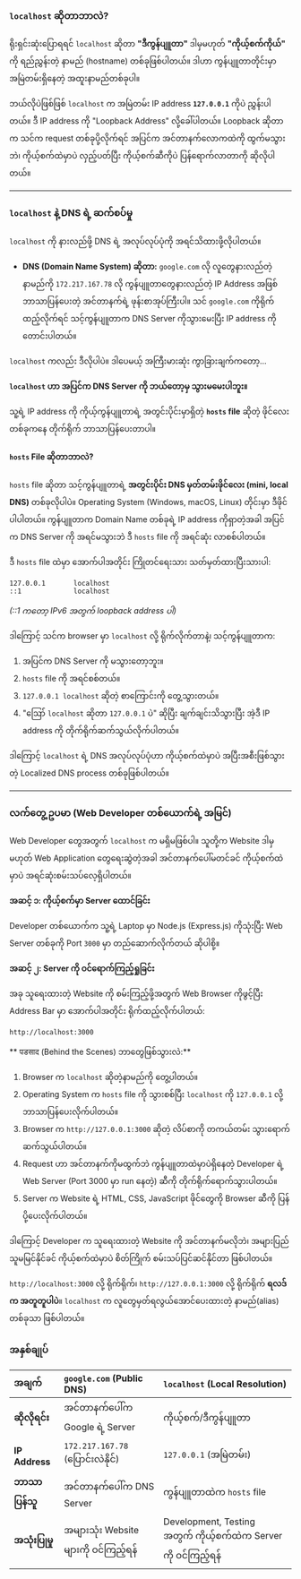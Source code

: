 ### `localhost` ဆိုတာဘာလဲ?

ရိုးရှင်းဆုံးပြောရရင် `localhost` ဆိုတာ **"ဒီကွန်ပျူတာ"** ဒါမှမဟုတ် **"ကိုယ့်စက်ကိုယ်"** ကို ရည်ညွှန်းတဲ့ နာမည် (hostname) တစ်ခုဖြစ်ပါတယ်။ ဒါဟာ ကွန်ပျူတာတိုင်းမှာ အမြဲတမ်းရှိနေတဲ့ အထူးနာမည်တစ်ခုပါ။

ဘယ်လိုပဲဖြစ်ဖြစ် `localhost` က အမြဲတမ်း IP address **`127.0.0.1`** ကိုပဲ ညွှန်းပါတယ်။ ဒီ IP address ကို "Loopback Address" လို့ခေါ်ပါတယ်။ Loopback ဆိုတာက သင်က request တစ်ခုပို့လိုက်ရင် အပြင်က အင်တာနက်လောကထဲကို ထွက်မသွားဘဲ၊ ကိုယ့်စက်ထဲမှာပဲ လှည့်ပတ်ပြီး ကိုယ့်စက်ဆီကိုပဲ ပြန်ရောက်လာတာကို ဆိုလိုပါတယ်။

---
### `localhost` နဲ့ DNS ရဲ့ ဆက်စပ်မှု

`localhost` ကို နားလည်ဖို့ DNS ရဲ့ အလုပ်လုပ်ပုံကို အရင်သိထားဖို့လိုပါတယ်။

*   **DNS (Domain Name System) ဆိုတာ:** `google.com` လို လူတွေနားလည်တဲ့ နာမည်ကို `172.217.167.78` လို ကွန်ပျူတာတွေနားလည်တဲ့ IP Address အဖြစ် ဘာသာပြန်ပေးတဲ့ အင်တာနက်ရဲ့ ဖုန်းစာအုပ်ကြီးပါ။ သင် `google.com` ကိုရိုက်ထည့်လိုက်ရင် သင့်ကွန်ပျူတာက DNS Server ကိုသွားမေးပြီး IP address ကို တောင်းပါတယ်။

`localhost` ကလည်း ဒီလိုပါပဲ။ ဒါပေမယ့် အကြီးမားဆုံး ကွာခြားချက်ကတော့...

**`localhost` ဟာ အပြင်က DNS Server ကို ဘယ်တော့မှ သွားမမေးပါဘူး။**

သူ့ရဲ့ IP address ကို ကိုယ့်ကွန်ပျူတာရဲ့ အတွင်းပိုင်းမှာရှိတဲ့ **`hosts` file** ဆိုတဲ့ ဖိုင်လေးတစ်ခုကနေ တိုက်ရိုက် ဘာသာပြန်ပေးတာပါ။

#### `hosts` File ဆိုတာဘာလဲ?

`hosts` file ဆိုတာ သင့်ကွန်ပျူတာရဲ့ **အတွင်းပိုင်း DNS မှတ်တမ်းဖိုင်လေး (mini, local DNS)** တစ်ခုလိုပါပဲ။ Operating System (Windows, macOS, Linux) တိုင်းမှာ ဒီဖိုင် ပါပါတယ်။ ကွန်ပျူတာက Domain Name တစ်ခုရဲ့ IP address ကိုရှာတဲ့အခါ အပြင်က DNS Server ကို အရင်မသွားဘဲ ဒီ `hosts` file ကို အရင်ဆုံး လာစစ်ပါတယ်။

ဒီ `hosts` file ထဲမှာ အောက်ပါအတိုင်း ကြိုတင်ရေးသား သတ်မှတ်ထားပြီးသားပါ:

```
127.0.0.1       localhost
::1             localhost
```
*(::1 ကတော့ IPv6 အတွက် loopback address ပါ)*

ဒါကြောင့် သင်က browser မှာ `localhost` လို့ ရိုက်လိုက်တာနဲ့၊ သင့်ကွန်ပျူတာက:
1.  အပြင်က DNS Server ကို မသွားတော့ဘူး။
2.  `hosts` file ကို အရင်စစ်တယ်။
3.  `127.0.0.1 localhost` ဆိုတဲ့ စာကြောင်းကို တွေ့သွားတယ်။
4.  "ဪ `localhost` ဆိုတာ `127.0.0.1` ပဲ" ဆိုပြီး ချက်ချင်းသိသွားပြီး အဲ့ဒီ IP address ကို တိုက်ရိုက်ဆက်သွယ်လိုက်ပါတယ်။

ဒါကြောင့် `localhost` ရဲ့ DNS အလုပ်လုပ်ပုံဟာ ကိုယ့်စက်ထဲမှာပဲ အပြီးအစီးဖြစ်သွားတဲ့ Localized DNS process တစ်ခုဖြစ်ပါတယ်။

---

### လက်တွေ့ ဥပမာ (Web Developer တစ်ယောက်ရဲ့ အမြင်)

Web Developer တွေအတွက် `localhost` က မရှိမဖြစ်ပါ။ သူတို့က Website ဒါမှမဟုတ် Web Application တွေရေးဆွဲတဲ့အခါ အင်တာနက်ပေါ်မတင်ခင် ကိုယ့်စက်ထဲမှာပဲ အရင်ဆုံးစမ်းသပ်လေ့ရှိပါတယ်။

**အဆင့် ၁: ကိုယ့်စက်မှာ Server ထောင်ခြင်း**

Developer တစ်ယောက်က သူ့ရဲ့ Laptop မှာ Node.js (Express.js) ကိုသုံးပြီး Web Server တစ်ခုကို Port `3000` မှာ တည်ဆောက်လိုက်တယ် ဆိုပါစို့။

**အဆင့် ၂: Server ကို ဝင်ရောက်ကြည့်ရှုခြင်း**

အခု သူရေးထားတဲ့ Website ကို စမ်းကြည့်ဖို့အတွက် Web Browser ကိုဖွင့်ပြီး Address Bar မှာ အောက်ပါအတိုင်း ရိုက်ထည့်လိုက်ပါတယ်:

`http://localhost:3000`

** पडसाद (Behind the Scenes) ဘာတွေဖြစ်သွားလဲ:**

1.  Browser က `localhost` ဆိုတဲ့နာမည်ကို တွေ့ပါတယ်။
2.  Operating System က `hosts` file ကို သွားစစ်ပြီး `localhost` ကို `127.0.0.1` လို့ ဘာသာပြန်ပေးလိုက်ပါတယ်။
3.  Browser က `http://127.0.0.1:3000` ဆိုတဲ့ လိပ်စာကို တကယ်တမ်း သွားရောက်ဆက်သွယ်ပါတယ်။
4.  Request ဟာ အင်တာနက်ကိုမထွက်ဘဲ ကွန်ပျူတာထဲမှာပဲရှိနေတဲ့ Developer ရဲ့ Web Server (Port 3000 မှာ run နေတဲ့) ဆီကို တိုက်ရိုက်ရောက်သွားပါတယ်။
5.  Server က Website ရဲ့ HTML, CSS, JavaScript ဖိုင်တွေကို Browser ဆီကို ပြန်ပို့ပေးလိုက်ပါတယ်။

ဒါကြောင့် Developer က သူရေးထားတဲ့ Website ကို အင်တာနက်မလိုဘဲ၊ အများပြည်သူမမြင်နိုင်ခင် ကိုယ့်စက်ထဲမှာပဲ စိတ်ကြိုက် စမ်းသပ်ပြင်ဆင်နိုင်တာ ဖြစ်ပါတယ်။

`http://localhost:3000` လို့ ရိုက်ရိုက်၊ `http://127.0.0.1:3000` လို့ ရိုက်ရိုက် **ရလဒ်က အတူတူပါပဲ**။ `localhost` က လူတွေမှတ်ရလွယ်အောင်ပေးထားတဲ့ နာမည်(alias) တစ်ခုသာ ဖြစ်ပါတယ်။

### အနှစ်ချုပ်

| အချက် | `google.com` (Public DNS) | `localhost` (Local Resolution) |
| :--- | :--- | :--- |
| **ဆိုလိုရင်း** | အင်တာနက်ပေါ်က Google ရဲ့ Server | ကိုယ့်စက်/ဒီကွန်ပျူတာ |
| **IP Address** | `172.217.167.78` (ပြောင်းလဲနိုင်) | `127.0.0.1` (အမြဲတမ်း) |
| **ဘာသာပြန်သူ** | အင်တာနက်ပေါ်က DNS Server | ကွန်ပျူတာထဲက `hosts` file |
| **အသုံးပြုမှု** | အများသုံး Website များကို ဝင်ကြည့်ရန် | Development, Testing အတွက် ကိုယ့်စက်ထဲက Server ကို ဝင်ကြည့်ရန် |